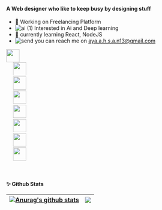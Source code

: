 <br>


<br>

<h4> A Web designer who like to keep busy by designing stuff  </h4>

- 🔭 Working on Freelancing Platform
- ![ai (1)](https://user-images.githubusercontent.com/57912134/177229957-b0ba99c0-a9d8-45e2-9b06-530ae9d6bd83.png) Interested in Ai and Deep learning
- 🌱 currently learning React, NodeJS
-  ![send](https://user-images.githubusercontent.com/57912134/177230333-0ada4e74-f43f-4b1e-a939-ff0c7cfe9c5f.png) you can reach me on aya.a.h.s.a.n13@gmail.com



<code><img height="35" 
           src="https://user-images.githubusercontent.com/57912134/177231821-83a857dc-06dd-43ab-8013-6b0af838bcf8.png">
</code> 
<code><img height="35" 
           src="https://user-images.githubusercontent.com/57912134/177231659-f5f622a2-7631-418a-86f9-e99ae8ec31f9.svg">
</code> 
<code><img height="35" 
           src="https://user-images.githubusercontent.com/57912134/177375297-3026df0a-8976-4cff-aea5-de226cf93163.png">
</code> 
<code><img height="35" 
           src="https://user-images.githubusercontent.com/57912134/177231830-719d7b02-2c00-4cce-bcf1-b6714ae5f98b.png">
</code> 
<code><img height="35" 
           src="https://user-images.githubusercontent.com/57912134/177231850-f9da99ed-e15a-4e1b-b3f9-d3f02c8df13b.png">
</code> 
<code><img height="35" 
           src="https://user-images.githubusercontent.com/57912134/177231858-3b07d118-3d52-453e-83f6-5469ed1363ca.png">
</code> 
<code><img height="35" 
           src="https://user-images.githubusercontent.com/57912134/177231859-6a5bdfa1-6dc8-4866-9cfb-3e31c8188b50.png">
</code> 
<code><img height="35" 
           src="https://user-images.githubusercontent.com/57912134/177375315-7e7b4882-6cb6-429b-9d88-b8b2095e765f.png">
</code>

<br>

<h4>✨ Github Stats</h4>

| <a href="https://github.com/Aya-ah/github-readme-stats"><img align="center" src="https://github-readme-stats.vercel.app/api?username=Aya-ah&theme=tokyonight&show_icons=true" alt="Anurag's github stats" /></a> | <a href="https://github.com/Aya-ah/github-readme-stats"><img align="center" src="https://github-readme-stats.vercel.app/api/top-langs/?username=Aya-ah&layout=compact&theme=tokyonight&hide_border=true" /></a> |
| ------------- | ------------- |

